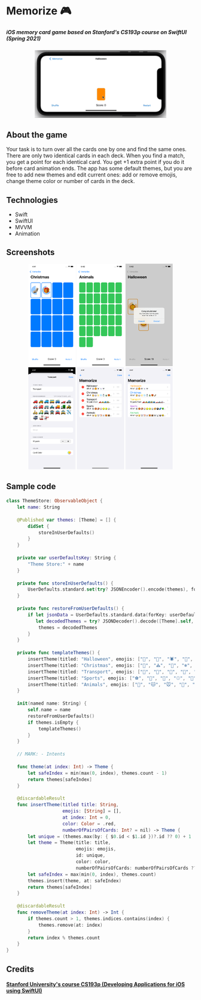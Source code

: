 # Memorize 🎮
##### iOS memory card game based on Stanford's CS193p course on SwiftUI (Spring 2021)

<div align="center">
    <img style="width: 70%;" src="https://github.com/veerlorden/memorize/blob/main/Screenshots/memorize-animation-new-2.gif" alt="memorize-animation">
</div>

## About the game
Your task is to turn over all the cards one by one and find the same ones. There are only two identical cards in each deck.
When you find a match, you get a point for each identical card. You get +1 extra point if you do it before card animation ends.
The app has some default themes, but you are free to add new themes and edit current ones: add or remove emojis, change theme color or number of cards in the deck. 

## Technologies
- Swift
- SwiftUI
- MVVM
- Animation

## Screenshots
<div align="center">
    <img style="width: 25%;" src="https://github.com/veerlorden/memorize/blob/main/Screenshots/game-main-screen.png" alt="game-main-screen">
    <img style="width: 25%;" src="https://github.com/veerlorden/memorize/blob/main/Screenshots/game-main-screen2.png" alt="game-main-screen2">
    <img style="width: 25%;" src="https://github.com/veerlorden/memorize/blob/main/Screenshots/game-alert.png" alt="game-alert">
</div>
<div align="center">
    <img style="width: 25%;" src="https://github.com/veerlorden/memorize/blob/main/Screenshots/themes-editor-screen.png" alt="themes-editor-screen">
    <img style="width: 25%;" src="https://github.com/veerlorden/memorize/blob/main/Screenshots/themes-main-screen-editable.png" alt="themes-main-screen-editable">
    <img style="width: 25%;" src="https://github.com/veerlorden/memorize/blob/main/Screenshots/themes-main-screen.png" alt="themes-main-screen">
</div>

## Sample code
```swift
class ThemeStore: ObservableObject {
    let name: String
    
    @Published var themes: [Theme] = [] {
        didSet {
            storeInUserDefaults()
        }
    }
    
    private var userDefaultsKey: String {
        "Theme Store:" + name
    }
    
    private func storeInUserDefaults() {
        UserDefaults.standard.set(try? JSONEncoder().encode(themes), forKey: userDefaultsKey)
    }
    
    private func restoreFromUserDefaults() {
        if let jsonData = UserDefaults.standard.data(forKey: userDefaultsKey),
           let decodedThemes = try? JSONDecoder().decode([Theme].self, from: jsonData) {
            themes = decodedThemes
        }
    }
    
    private func templateThemes() {
        insertTheme(titled: "Halloween", emojis: ["👻", "🎃", "🕷️", "🍬", "💀"], color: .orange)
        insertTheme(titled: "Christmas", emojis: ["🎅", "⛪", "🌟", "❄️", "⛄", "🎄", "🎁", "🧦"], color: .blue)
        insertTheme(titled: "Transport", emojis: ["🚗", "🚕", "🚙", "🚌", "🚎", "🏎", "🚓", "🚑", "🚒", "🚐", "🛻", "🚚", "🚛", "🚜", "🛵", "🛺", "🚔", "🚍", "🚘", "🚖", "✈️", "🚝", "🚢", "🚁"], color: .yellow, numberOfPairsOfCards: 10)
        insertTheme(titled: "Sports", emojis: ["⚽️", "🏀", "🏈", "⚾️", "🥎", "🎾", "🏐", "🏉", "🎱", "🥏", "🪀", "🏓", "🥊", "🥅", "🥌", "⛸", "🥋"], color: .purple)
        insertTheme(titled: "Animals", emojis: ["🐶", "🐱", "🐭", "🐹", "🐰", "🦊", "🐻", "🐼", "🐻‍❄️", "🐨", "🐯", "🦁", "🐮", "🐷", "🐸", "🐵"], color: .green)
    }
    
    init(named name: String) {
        self.name = name
        restoreFromUserDefaults()
        if themes.isEmpty {
            templateThemes()
        }
    }
    
    // MARK: - Intents
    
    func theme(at index: Int) -> Theme {
        let safeIndex = min(max(0, index), themes.count - 1)
        return themes[safeIndex]
    }
    
    @discardableResult
    func insertTheme(titled title: String,
                     emojis: [String] = [],
                     at index: Int = 0,
                     color: Color = .red,
                     numberOfPairsOfCards: Int? = nil) -> Theme {
        let unique = (themes.max(by: { $0.id < $1.id })?.id ?? 0) + 1
        let theme = Theme(title: title,
                          emojis: emojis,
                          id: unique,
                          color: color,
                          numberOfPairsOfCards: numberOfPairsOfCards ?? emojis.count)
        let safeIndex = max(min(0, index), themes.count)
        themes.insert(theme, at: safeIndex)
        return themes[safeIndex]
    }
    
    @discardableResult
    func removeTheme(at index: Int) -> Int {
        if themes.count > 1, themes.indices.contains(index) {
            themes.remove(at: index)
        }
        return index % themes.count
    }
}
```

## Credits
#### [Stanford University's course CS193p (Developing Applications for iOS using SwiftUI)](https://cs193p.sites.stanford.edu)
